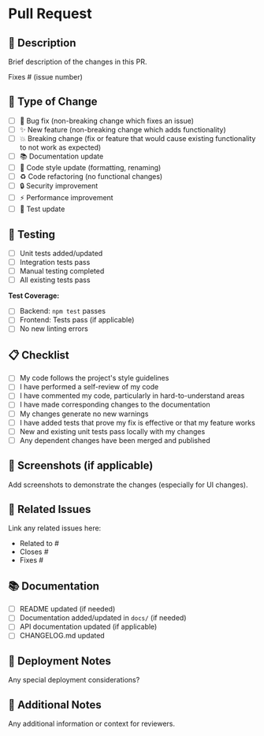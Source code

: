 # Pull Request

## 📝 Description
Brief description of the changes in this PR.

Fixes # (issue number)

## 🎯 Type of Change
- [ ] 🐛 Bug fix (non-breaking change which fixes an issue)
- [ ] ✨ New feature (non-breaking change which adds functionality)
- [ ] 💥 Breaking change (fix or feature that would cause existing functionality to not work as expected)
- [ ] 📚 Documentation update
- [ ] 🎨 Code style update (formatting, renaming)
- [ ] ♻️ Code refactoring (no functional changes)
- [ ] 🔒 Security improvement
- [ ] ⚡ Performance improvement
- [ ] 🧪 Test update

## 🧪 Testing
- [ ] Unit tests added/updated
- [ ] Integration tests pass
- [ ] Manual testing completed
- [ ] All existing tests pass

**Test Coverage:**
- [ ] Backend: `npm test` passes
- [ ] Frontend: Tests pass (if applicable)
- [ ] No new linting errors

## 📋 Checklist
- [ ] My code follows the project's style guidelines
- [ ] I have performed a self-review of my code
- [ ] I have commented my code, particularly in hard-to-understand areas
- [ ] I have made corresponding changes to the documentation
- [ ] My changes generate no new warnings
- [ ] I have added tests that prove my fix is effective or that my feature works
- [ ] New and existing unit tests pass locally with my changes
- [ ] Any dependent changes have been merged and published

## 📸 Screenshots (if applicable)
Add screenshots to demonstrate the changes (especially for UI changes).

## 🔗 Related Issues
Link any related issues here:
- Related to #
- Closes #
- Fixes #

## 📚 Documentation
- [ ] README updated (if needed)
- [ ] Documentation added/updated in `docs/` (if needed)
- [ ] API documentation updated (if applicable)
- [ ] CHANGELOG.md updated

## 🚀 Deployment Notes
Any special deployment considerations?

## 💬 Additional Notes
Any additional information or context for reviewers.

